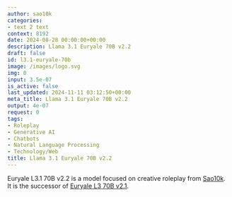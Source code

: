 ```yaml
---
author: sao10k
categories:
- text 2 text
context: 8192
date: 2024-08-28 00:00:00+00:00
description: Llama 3.1 Euryale 70B v2.2
draft: false
id: l3.1-euryale-70b
image: /images/logo.svg
img: 0
input: 3.5e-07
is_active: false
last_updated: 2024-11-11 03:12:50+00:00
meta_title: Llama 3.1 Euryale 70B v2.2
output: 4e-07
request: 0
tags:
- Roleplay
- Generative AI
- Chatbots
- Natural Language Processing
- Technology/Web
title: Llama 3.1 Euryale 70B v2.2
---
```
















Euryale L3.1 70B v2.2 is a model focused on creative roleplay from [Sao10k](https://ko-fi.com/sao10k). It is the successor of [Euryale L3 70B v2.1](/sao10k/l3-euryale-70b).

